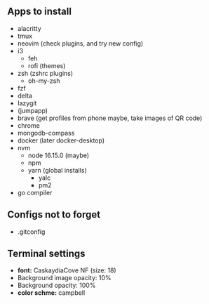 ## Apps to install

- alacritty
- tmux
- neovim (check plugins, and try new config)
- i3
  - feh
  - rofi (themes)
- zsh (zshrc plugins)
  - oh-my-zsh
- fzf
- delta
- lazygit
- (jumpapp)
- brave (get profiles from phone maybe, take images of QR code)
- chrome
- mongodb-compass
- docker (later docker-desktop)
- nvm
  - node 16.15.0 (maybe)
  - npm
  - yarn (global installs)
    - yalc
    - pm2
- go compiler

## Configs not to forget

- .gitconfig

## Terminal settings

- **font:** CaskaydiaCove NF (size: 18)
- Background image opacity: 10%
- Background opacity: 100%
- **color schme:** campbell
